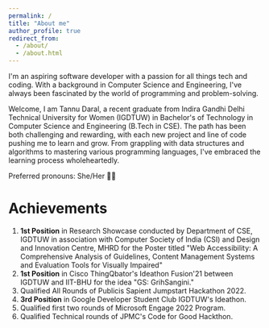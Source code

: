 ```yaml
---
permalink: /
title: "About me"
author_profile: true
redirect_from: 
  - /about/
  - /about.html
---
```


I'm an aspiring software developer with a passion for all things tech and coding. With a background in Computer Science and Engineering, I've always been fascinated by the world of programming and problem-solving. 

Welcome, I am Tannu Daral, a recent graduate from Indira Gandhi Delhi Technical University for Women (IGDTUW) in Bachelor's of Technology in Computer Science and Engineering (B.Tech in CSE). The path has been both challenging and rewarding, with each new project and line of code pushing me to learn and grow. From grappling with data structures and algorithms to mastering various programming languages, I've embraced the learning process wholeheartedly.

Preferred pronouns: She/Her 👧🏻

Achievements
=====
1. **1st Position** in Research Showcase conducted by Department of CSE, IGDTUW in association with Computer Society of India (CSI) and Design and Innovation Centre, MHRD for the Poster titled "Web Accessibility: A Comprehensive Analysis of Guidelines, Content Management Systems and Evaluation Tools for Visually Impaired"
2. **1st Position** in Cisco ThingQbator's Ideathon Fusion'21 between IGDTUW and IIT-BHU for the idea "GS: GrihSangini."
3. Qualified All Rounds of Publicis Sapient Jumpstart Hackathon 2022. 
4. **3rd Position** in Google Developer Student Club IGDTUW's Ideathon.
5. Qualified first two rounds of Microsoft Engage 2022 Program.
6. Qualified Technical rounds of JPMC's Code for Good Hackthon.

